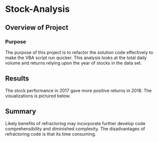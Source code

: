 # Stock-Analysis

## Overview of Project

### Purpose
The purpose of this project is to refactor the solution code effectively to make the VBA script run quicker.
This analysis looks at the total daily volume and returns relying upon the year of stocks in the data set.

## Results
The stock performance in 2017 gave more positive returns in 2018.  The visualizations is pictured below.


## Summary
Likely benefits of refractoring may incorporate further develop code comprehensibility and diminished complexity.
The disadvantages of refractoring code is that its time consuming.


